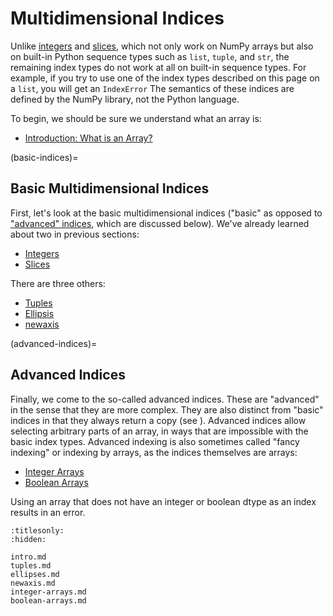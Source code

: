 # Multidimensional Indices

Unlike [integers](../integer-indices) and [slices](../slices), which not only
work on NumPy arrays but also on built-in Python sequence types such as
`list`, `tuple`, and `str`, the remaining index types do not work at all on
built-in sequence types. For example, if you try to use one of the index types
described on this page on a `list`, you will get an `IndexError` The semantics
of these indices are defined by the NumPy library, not the Python language.

To begin, we should be sure we understand what an array is:

- [Introduction: What is an Array?](intro)

(basic-indices)=
## Basic Multidimensional Indices

First, let's look at the basic multidimensional indices ("basic" as opposed to
["advanced" indices](advanced-indices), which are discussed below). We've
already learned about two in previous sections:

- [Integers](../integer-indices)
- [Slices](../slices)

There are three others:

- [Tuples](tuples)
- [Ellipsis](ellipses)
- [newaxis](newaxis)

(advanced-indices)=
## Advanced Indices

Finally, we come to the so-called advanced indices. These are "advanced" in
the sense that they are more complex. They are also distinct from "basic"
indices in that they always return a copy (see [](views-vs-copies)). Advanced
indices allow selecting arbitrary parts of an array, in ways that are
impossible with the basic index types. Advanced indexing is also sometimes
called "fancy indexing" or indexing by arrays, as the indices themselves are
arrays:

- [Integer Arrays](integer-arrays)
- [Boolean Arrays](boolean-array-indices)

Using an array that does not have an integer or boolean dtype as an index
results in an error.

```{toctree}
:titlesonly:
:hidden:

intro.md
tuples.md
ellipses.md
newaxis.md
integer-arrays.md
boolean-arrays.md

```
